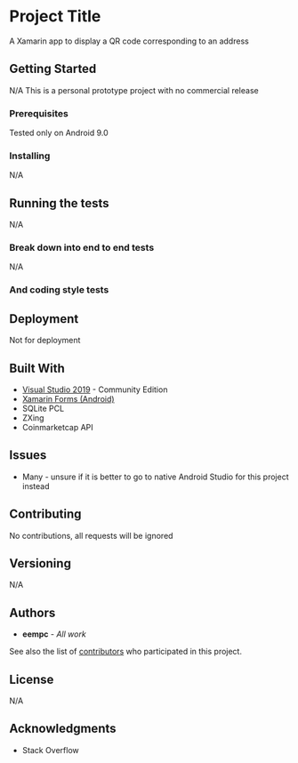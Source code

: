 # Project Title

A Xamarin app to display a QR code corresponding to an address

## Getting Started

N/A This is a personal prototype project with no commercial release

### Prerequisites

Tested only on Android 9.0

### Installing

N/A

## Running the tests

N/A

### Break down into end to end tests

N/A

### And coding style tests

## Deployment

Not for deployment

## Built With

* [Visual Studio 2019](https://visualstudio.microsoft.com//) - Community Edition
* [Xamarin Forms (Android)](https://docs.microsoft.com/en-us/xamarin/xamarin-forms/)
* SQLite PCL
* ZXing
* Coinmarketcap API

## Issues

* Many - unsure if it is better to go to native Android Studio for this project instead

## Contributing

No contributions, all requests will be ignored

## Versioning

N/A

## Authors

* **eempc** - *All work*

See also the list of [contributors](https://github.com/your/project/contributors) who participated in this project.

## License

N/A

## Acknowledgments

* Stack Overflow
